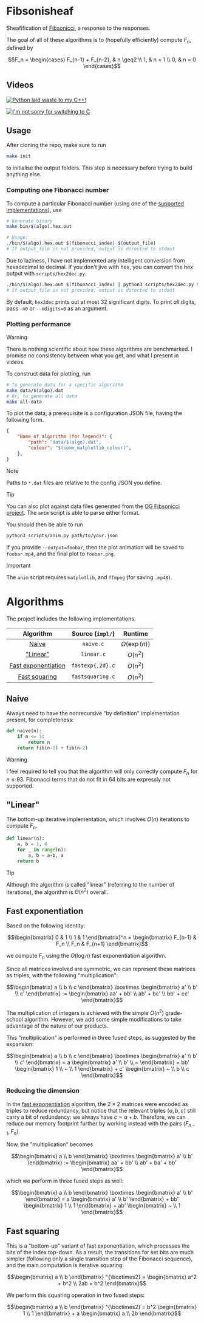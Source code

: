 # Fibsonisheaf

Sheafification of [Fibsonicci](https://github.com/SheafificationOfG/Fibsonicci), a response to the responses.

The goal of all of these algorithms is to (hopefully efficiently) compute $`F_n`$, defined by

```math
F_n = \begin{cases}
    F_{n-1} + F_{n-2}, & n \geq2 \\
    1, & n = 1 \\
    0, & n = 0
\end{cases}
```

## Videos

[![Python laid waste to my C++!](https://img.youtube.com/vi/02rh1NjJLI4/0.jpg)](https://youtu.be/02rh1NjJLI4)

[![I'm not sorry for switching to C](https://img.youtube.com/vi/LXm6ygZ3h7A/0.jpg)](https://youtu.be/LXm6ygZ3h7A)

## Usage

After cloning the repo, make sure to run

```bash
make init
```

to initialise the output folders.
This step is necessary before trying to build anything else.

### Computing one Fibonacci number

To compute a particular Fibonacci number (using one of the [supported implementations](#algorithms)), use

```bash
# Generate binary
make bin/$(algo).hex.out

# Usage:
./bin/$(algo).hex.out $(fibonacci_index) $(output_file)
# If output_file is not provided, output is directed to stdout
```

Due to laziness, I have not implemented any intelligent conversion from hexadecimal to decimal.
If you don't jive with hex, you can convert the hex output with `scripts/hex2dec.py`.

```bash
./bin/$(algo).hex.out $(fibonacci_index) | python3 scripts/hex2dec.py $(output_file)
# If output_file is not provided, output is directed to stdout
```

By default, `hex2dec` prints out at most 32 significant digits.
To print *all* digits, pass `-n0` or `--ndigits=0` as an argument.

### Plotting performance

> [!WARNING]
> There is nothing scientific about how these algorithms are benchmarked.
> I promise no consistency between what you get, and what I present in videos.

To construct data for plotting, run

```bash
# To generate data for a specific algorithm
make data/$(algo).dat
# Or, to generate all data
make all-data
```

To plot the data, a prerequisite is a configuration JSON file, having the following form.

```json
{
    "Name of algorithm (for legend)": {
        "path": "data/$(algo).dat",
        "colour": "$(some_matplotlib_colour)",
    },
}
```

> [!NOTE]
> Paths to `*.dat` files are relative to the config JSON you define.

> [!TIP]
> You can also plot against data files generated from the [OG Fibsonicci project](https://github.com/SheafificationOfG/Fibsonicci).
> The `anim` script is able to parse either format.

You should then be able to run

```bash
python3 scripts/anim.py path/to/your.json
```

If you provide `--output=foobar`, then the plot animation will be saved to `foobar.mp4`, and the final plot to `foobar.png`.

> [!IMPORTANT]
> The `anim` script requires `matplotlib`, and `ffmpeg` (for saving `.mp4`s).

# Algorithms

The project includes the following implementations.

| Algorithm | Source (`impl/`) | Runtime |
|:---------:|:----------------:|:-------:|
| [Naive](#naive) | `naive.c` | $`\Omega(\exp(n))`$ |
| ["Linear"](#linear) | `linear.c` | $`O(n^2)`$ |
| [Fast exponentiation](#fast-exponentiation) | `fastexp{,2d}.c` | $`O(n^2)`$ |
| [Fast squaring](#fast-squaring) | `fastsquaring.c` | $`O(n^2)`$ |

## Naive

Always need to have the nonrecursive "by definition" implementation present, for completeness:

```py
def naive(n):
    if n <= 1:
        return n
    return fib(n-1) + fib(n-2)
```

> [!WARNING]
> I feel required to tell you that the algorithm will only correctly compute $`F_n`$ for $`n\leq93`$.
> Fibonacci terms that do not fit in 64 bits are expressly not supported.

## "Linear"

The bottom-up iterative implementation, which involves $`O(n)`$ iterations to compute $`F_n`$.

```py
def linear(n):
    a, b = 1, 0
    for _ in range(n):
        a, b = a+b, a
    return b
```

> [!TIP]
> Although the algorithm is called "linear" (referring to the number of iterations), the algorithm is $\Theta(n^2)$ overall.

## Fast exponentiation

Based on the following identity:

```math
\begin{bmatrix}
    0 & 1 \\ 1 & 1
\end{bmatrix}^n =
\begin{bmatrix}
    F_{n-1} & F_n \\ F_n & F_{n+1}
\end{bmatrix}
```
we compute $`F_n`$ using the $`O(\log n)`$ fast exponentiation algorithm.

Since all matrices involved are symmetric, we can represent these matrices as triples, with the following "multiplication":

```math
\begin{bmatrix}
    a \\ b \\ c
\end{bmatrix}
\boxtimes
\begin{bmatrix}
    a' \\ b' \\ c'
\end{bmatrix}
:=
\begin{bmatrix}
    aa' + bb' \\
    ab' + bc' \\
    bb' + cc'
\end{bmatrix}
```

The multiplication of integers is achieved with the simple $`O(n^2)`$ grade-school algorithm.
However, we add some simple modifications to take advantage of the nature of our products.

This "multiplication" is performed in three fused steps, as suggested by the expansion:

```math
\begin{bmatrix}
    a \\ b \\ c
\end{bmatrix}
\boxtimes
\begin{bmatrix}
    a' \\ b' \\ c'
\end{bmatrix}
=
a
\begin{bmatrix}
    a' \\ b' \\ ~
\end{bmatrix}
+
bb'
\begin{bmatrix}
    1 \\ ~ \\ 1
\end{bmatrix}
+
c'
\begin{bmatrix}
    ~ \\ b \\ c
\end{bmatrix}
```

### Reducing the dimension

In the [fast exponentiation](#fast-exponentiation) algorithm, the $`2\times2`$ matrices were encoded as triples to reduce redundancy, but notice that the relevant triples $`\langle a, b, c\rangle`$ still carry a bit of redundancy: we always have $`c = a + b`$.
Therefore, we can reduce our memory footprint further by working instead with the pairs $`\langle F_{n-1}, F_n\rangle`$.

Now, the "multiplication" becomes

```math
\begin{bmatrix}
    a \\ b
\end{bmatrix}
\boxtimes
\begin{bmatrix}
    a' \\ b'
\end{bmatrix}
:=
\begin{bmatrix}
    aa' + bb' \\
    ab' + ba' + bb'
\end{bmatrix}
```

which we perform in three fused steps as well:

```math
\begin{bmatrix}
    a \\ b
\end{bmatrix}
\boxtimes
\begin{bmatrix}
    a' \\ b'
\end{bmatrix}
=
a
\begin{bmatrix}
    a' \\ b'
\end{bmatrix}
+
bb'
\begin{bmatrix}
    1 \\ 1
\end{bmatrix}
+
ab'
\begin{bmatrix}
    ~ \\ 1
\end{bmatrix}
```

## Fast squaring

This is a "bottom-up" variant of fast exponentiation, which processes the bits of the index top-down.
As a result, the transitions for set bits are much simpler (following only a single transition step of the Fibonacci sequence), and the main computation is iterative squaring:

```math
\begin{bmatrix}
    a \\ b
\end{bmatrix}
^{\boxtimes2}
=
\begin{bmatrix}
    a^2 + b^2 \\ 2ab + b^2
\end{bmatrix}
```

We perform this squaring operation in two fused steps:

```math
\begin{bmatrix}
    a \\ b
\end{bmatrix}
^{\boxtimes2}
=
b^2
\begin{bmatrix}
    1 \\ 1
\end{bmatrix}
+
a
\begin{bmatrix}
    a \\ 2b
\end{bmatrix}
```


<!-- objdump -Mintel -d --visualize-jumps --no-show-raw-insn --no-addresses bin.out -->
<!-- `x86asm` gives syntax highlighting in GitHub md (but requires Intel notation) -->
